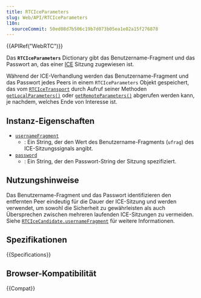 ```yaml
---
title: RTCIceParameters
slug: Web/API/RTCIceParameters
l10n:
  sourceCommit: 50ed08d7b506c19b7d073b05ea1e02a15f276878
---
```


{{APIRef("WebRTC")}}

Das **`RTCIceParameters`** Dictionary gibt das Benutzername-Fragment und das Passwort an, das einer [ICE](/de/docs/Glossary/ICE) Sitzung zugewiesen ist.

Während der ICE-Verhandlung werden das Benutzername-Fragment und das Passwort jedes Peers in einem `RTCIceParameters` Objekt gespeichert, das vom [`RTCIceTransport`](/de/docs/Web/API/RTCIceTransport) durch Aufruf seiner Methoden [`getLocalParameters()`](/de/docs/Web/API/RTCIceTransport/getLocalParameters) oder [`getRemoteParameters()`](/de/docs/Web/API/RTCIceTransport/getRemoteParameters) abgerufen werden kann, je nachdem, welches Ende von Interesse ist.

## Instanz-Eigenschaften

- [`usernameFragment`](/de/docs/Web/API/RTCIceParameters/usernameFragment)
  - : Ein String, der den Wert des Benutzername-Fragments (`ufrag`) des ICE-Sitzungssignals angibt.
- [`password`](/de/docs/Web/API/RTCIceParameters/password)
  - : Ein String, der den Passwort-String der Sitzung spezifiziert.

## Nutzungshinweise

Das Benutzername-Fragment und das Passwort identifizieren den entfernten Peer eindeutig für die Dauer der ICE-Sitzung und werden verwendet, um sowohl die Sicherheit zu gewährleisten als auch Übersprechen zwischen mehreren laufenden ICE-Sitzungen zu vermeiden. Siehe [`RTCIceCandidate.usernameFragment`](/de/docs/Web/API/RTCIceCandidate/usernameFragment) für weitere Informationen.

## Spezifikationen

{{Specifications}}

## Browser-Kompatibilität

{{Compat}}

